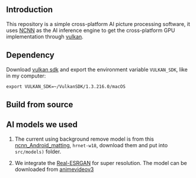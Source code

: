 ## Introduction

This repository is a simple cross-platform AI picture processing software, it uses [NCNN](https://github.com/Tencent/ncnn) as the AI inference engine to get the cross-platform GPU implementation through [vulkan](https://www.lunarg.com/vulkan-sdk/).

## Dependency

Download [vulkan sdk](https://www.lunarg.com/vulkan-sdk/) and export the environment variable `VULKAN_SDK`, like in my computer:

    export VULKAN_SDK=~/VulkanSDK/1.3.216.0/macOS

## Build from source

## AI models we used

1. The current using background remove model is from this [ncnn_Android_matting](https://github.com/FeiGeChuanShu/ncnn_Android_matting.git), `hrnet-w18`, download them and put into `src/models)` folder.

2. We integrate the [Real-ESRGAN](https://github.com/xinntao/Real-ESRGAN-ncnn-vulkan) for super resolution.
The model can be downloaded from [animevideov3](https://github.com/xinntao/Real-ESRGAN/releases/download/v0.2.5.0/realesr-animevideov3.pth)
